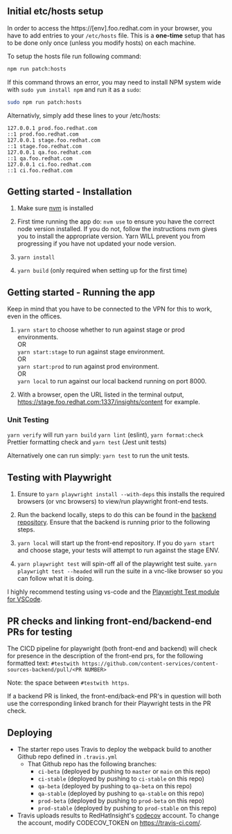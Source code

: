 ## Initial etc/hosts setup

In order to access the https://[env].foo.redhat.com in your browser, you have to add entries to your `/etc/hosts` file. This is a **one-time** setup that has to be done only once (unless you modify hosts) on each machine.

To setup the hosts file run following command:

```bash
npm run patch:hosts
```

If this command throws an error, you may need to install NPM system wide with `sudo yum install npm` and run it as a `sudo`:

```bash
sudo npm run patch:hosts
```

Alternativly, simply add these lines to your /etc/hosts:

```
127.0.0.1 prod.foo.redhat.com
::1 prod.foo.redhat.com
127.0.0.1 stage.foo.redhat.com
::1 stage.foo.redhat.com
127.0.0.1 qa.foo.redhat.com
::1 qa.foo.redhat.com
127.0.0.1 ci.foo.redhat.com
::1 ci.foo.redhat.com
```

## Getting started - Installation

1. Make sure [nvm](https://github.com/nvm-sh/nvm) is installed

2. First time running the app do: `nvm use` to ensure you have the correct node version installed.
   If you do not, follow the instructions nvm gives you to install the appropriate version.
   Yarn WILL prevent you from progressing if you have not updated your node version.

3. `yarn install`

4. `yarn build` (only required when setting up for the first time)

## Getting started - Running the app

Keep in mind that you have to be connected to the VPN for this to work, even in the offices.

1. `yarn start` to choose whether to run against stage or prod environments. <br/>
   OR <br/>
   `yarn start:stage` to run against stage environment. <br/>
   OR <br/>
   `yarn start:prod` to run against prod environment. <br/>
   OR <br/>
   `yarn local` to run against our local backend running on port 8000.<br/>

2. With a browser, open the URL listed in the terminal output, https://stage.foo.redhat.com:1337/insights/content for example.

### Unit Testing

`yarn verify` will run `yarn build` `yarn lint` (eslint), `yarn format:check` Prettier formatting check and `yarn test` (Jest unit tests)

Alternatively one can run simply: `yarn test` to run the unit tests.

## Testing with Playwright

1. Ensure to `yarn playwright install --with-deps` this installs the required browsers (or vnc browsers) to view/run playwright front-end tests.

2. Run the backend locally, steps to do this can be found in the [backend repository](https://github.com/content-services/content-sources-backend).
   Ensure that the backend is running prior to the following steps.

3. `yarn local` will start up the front-end repository. If you do `yarn start` and choose stage, your tests will attempt to run against the stage ENV.

4. `yarn playwright test` will spin-off all of the playwright test suite. `yarn playwright test --headed` will run the suite in a vnc-like browser so you can follow what it is doing.

I highly recommend testing using vs-code and the [Playwright Test module for VSCode](https://marketplace.visualstudio.com/items?itemName=ms-playwright.playwright).

## PR checks and linking front-end/backend-end PRs for testing

The CICD pipeline for playwright (both front-end and backend) will check for presence in the description of the front-end prs, for the following formatted text:
`#testwith https://github.com/content-services/content-sources-backend/pull/<PR NUMBER>`

Note: the space between `#testwith https`.

If a backend PR is linked, the front-end/back-end PR's in question will both use the corresponding linked branch for their Playwright tests in the PR check.

## Deploying

- The starter repo uses Travis to deploy the webpack build to another Github repo defined in `.travis.yml`
  - That Github repo has the following branches:
    - `ci-beta` (deployed by pushing to `master` or `main` on this repo)
    - `ci-stable` (deployed by pushing to `ci-stable` on this repo)
    - `qa-beta` (deployed by pushing to `qa-beta` on this repo)
    - `qa-stable` (deployed by pushing to `qa-stable` on this repo)
    - `prod-beta` (deployed by pushing to `prod-beta` on this repo)
    - `prod-stable` (deployed by pushing to `prod-stable` on this repo)
- Travis uploads results to RedHatInsight's [codecov](https://codecov.io) account. To change the account, modify CODECOV_TOKEN on https://travis-ci.com/.
